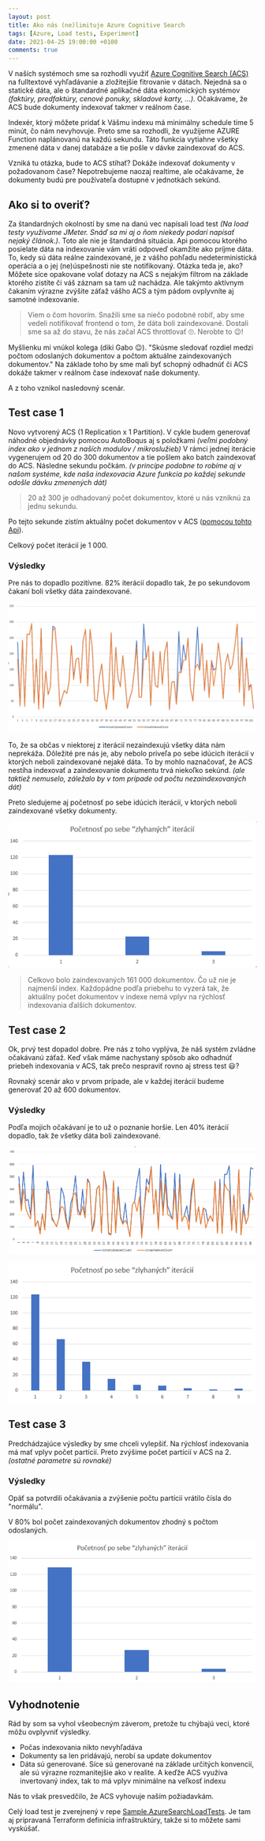 ```yaml
---
layout: post
title: Ako nás (ne)limituje Azure Cognitive Search
tags: [Azure, Load tests, Experiment]
date: 2021-04-25 19:00:00 +0100
comments: true
---
```


V naších systémoch sme sa rozhodli využiť [Azure Cognitive Search (ACS)](https://azure.microsoft.com/en-us/services/search) na fulltextové vyhľadávanie a zložitejšie fitrovanie v dátach. Nejedná sa o statické dáta, ale o štandardné aplikačné dáta ekonomických systémov *(faktúry, predfaktúry, cenové ponuky, skladové karty, ...)*. Očakávame, že ACS bude dokumenty indexovať takmer v reálnom čase. 

Indexér, ktorý môžete pridať k Vášmu indexu má minimálny schedule time 5 minút, čo nám nevyhovuje. Preto sme sa rozhodli, že využijeme AZURE Function naplánovanú na každú sekundu. Táto funkcia vytiahne všetky zmenené dáta v danej databáze a tie pošle v dávke zaindexovať do ACS.

Vzniká tu otázka, bude to ACS stíhať? Dokáže indexovať dokumenty v požadovanom čase? Nepotrebujeme naozaj realtime, ale očakávame, že dokumenty budú pre používateľa dostupné v jednotkách sekúnd.

## Ako si to overiť?

Za štandardných okolností by sme na danú vec napísali load test *(Na load testy využívame JMeter. Snáď sa mi aj o ňom niekedy podarí napísať nejaký článok.)*. Toto ale nie je štandardná situácia. Api pomocou ktorého posielate dáta na indexovanie vám vráti odpoveď okamžite ako príjme dáta. To, kedy sú dáta reálne zaindexované, je z vášho pohľadu nedeterministická operácia a o jej (ne)úspešnosti nie ste notifikovaný. Otázka teda je, ako? Môžete síce opakovane volať dotazy na ACS s nejakým filtrom na základe ktorého zistíte či váš záznam sa tam už nachádza. Ale takýmto aktívnym čakaním výrazne zvýšite záťaž vášho ACS a tým pádom ovplyvníte aj samotné indexovanie.

> Viem o čom hovorím. Snažili sme sa niečo podobné robiť, aby sme vedeli notifikovať frontend o tom, že dáta boli zaindexované. Dostali sme sa až do stavu, že nás začal ACS throttlovať 🙄. Nerobte to 😉!

Myšlienku mi vnúkol kolega (diki Gabo 😉). "Skúsme sledovať rozdiel medzi počtom odoslaných dokumentov a počtom aktuálne zaindexovaných dokumentov." Na základe toho by sme mali byť schopný odhadnúť či ACS dokáže takmer v reálnom čase indexovať naše dokumenty.

A z toho vznikol nasledovný scenár.

## Test case 1

Novo vytvorený ACS (1 Replication x 1 Partition).
V cykle budem generovať náhodné objednávky pomocou AutoBoqus aj s položkami *(veľmi podobný index ako v jednom z naších modulov / mikroslužieb)*
V rámci jednej iterácie vygenerujem od 20 do 300 dokumentov a tie pošlem ako batch zaindexovať do ACS. Následne sekundu počkám. *(v princípe podobne to robíme aj v našom systéme, kde naša indexovacia Azure funkcia po každej sekunde odošle dávku zmenených dát)*

> 20 až 300 je odhadovaný počet dokumentov, ktoré u nás vzniknú za jednu sekundu.

Po tejto sekunde zistím aktuálny počet dokumentov v ACS ([pomocou tohto Api](https://docs.microsoft.com/lv-lv/rest/api/searchservice/count-documents)).

Celkový počet iterácií je 1 000.

### Výsledky

Pre nás to dopadlo pozitívne. 82% iterácií dopadlo tak, že po sekundovom čakaní boli všetky dáta zaindexované.

![Test case 1](/assets/images/azure-acs/testcase-1.png)

To, že sa občas v niektorej z iterácií nezaindexujú všetky dáta nám neprekáža. Dôležité pre nás je, aby nebolo priveľa po sebe idúcich iterácií v ktorých neboli zaindexované nejaké dáta. To by mohlo naznačovať, že ACS nestíha indexovať a zaindexovanie dokumentu trvá niekoľko sekúnd. *(ale taktiež nemuselo, záležalo by v tom prípade od počtu nezaindexovaných dát)*

Preto sledujeme aj početnosť po sebe idúcich iterácií, v ktorých neboli zaindexované všetky dokumenty.

![Test case 1 - početnosť](/assets/images/azure-acs/testcase-1-pocetnost.png)

> Celkovo bolo zaindexovaných 161 000 dokumentov. Čo už nie je najmenší index. Každopádne podľa priebehu to vyzerá tak, že aktuálny počet dokumentov v indexe nemá vplyv na rýchlosť indexovania ďalších dokumentov.

## Test case 2

Ok, prvý test dopadol dobre. Pre nás z toho vyplýva, že náš systém zvládne očakávanú záťaž. Keď však máme nachystaný spôsob ako odhadnúť priebeh indexovania v ACS, tak prečo nespraviť rovno aj stress test 😃?

Rovnaký scenár ako v prvom prípade, ale v každej iterácií budeme generovať 20 až 600 dokumentov.

### Výsledky

Podľa mojich očakávaní je to už o poznanie horšie. Len 40% iterácií dopadlo, tak že všetky dáta boli zaindexované.

![Test case 2](/assets/images/azure-acs/testcase-2.png)

![Test case 2 - početnosť](/assets/images/azure-acs/testcase-2-pocetnost.png)

## Test case 3

Predchádzajúce výsledky by sme chceli vylepšiť. Na rýchlosť indexovania má mať vplyv počet partícií. Preto zvýšime počet partícií v ACS na 2. *(ostatné parametre sú rovnaké)*

### Výsledky

Opäť sa potvrdili očakávania a zvýšenie počtu partícií vrátilo čísla do "normálu".

V 80% bol počet zaindexovaných dokumentov zhodný s počtom odoslaných.

![Test case 3 - početnosť](/assets/images/azure-acs/testcase-3-pocetnost.png)

## Vyhodnotenie

Rád by som sa vyhol všeobecným záverom, pretože tu chýbajú veci, ktoré môžu ovplyvniť výsledky.

- Počas indexovania nikto nevyhľadáva
- Dokumenty sa len pridávajú, nerobí sa update dokumentov
- Dáta sú generované. Síce sú generované na základe určitých konvencií, ale sú výrazne rozmanitejšie ako v realite. A keďže ACS využíva invertovaný index, tak to má vplyv minimálne na veľkosť indexu

Nás to však presvedčilo, že ACS vyhovuje naším požiadavkám.

Celý load test je zverejnený v repe [Sample.AzureSearchLoadTests](https://github.com/Burgyn/Sample.AzureSearchLoadTests). Je tam aj pripravaná Terraform definícia infraštruktúry, takže si to môžete sami vyskúšať.
